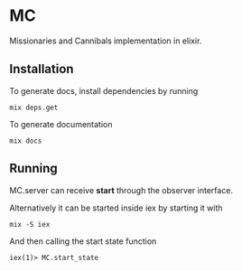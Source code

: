 # MC

Missionaries and Cannibals implementation in elixir.

## Installation

To generate docs, install dependencies by running
  ```
  mix deps.get
  ```
To generate documentation
  ```
  mix docs
  ```


## Running

MC.server can receive __start__ through the observer interface.

Alternatively it can be started inside iex by starting it with
  ```
  mix -S iex
  ```
And then calling the start state function
  ```
  iex(1)> MC.start_state
  ```
